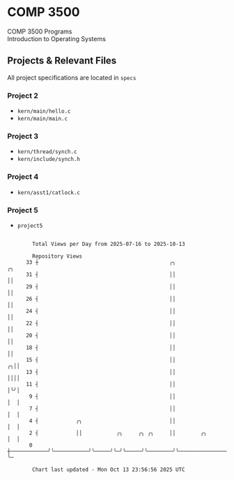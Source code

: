 # COMP 3500
COMP 3500 Programs  
Introduction to Operating Systems  
## Projects & Relevant Files
All project specifications are located in `specs`
### Project 2
- `kern/main/hello.c`
- `kern/main/main.c`
### Project 3
- `kern/thread/synch.c`
- `kern/include/synch.h`
### Project 4
- `kern/asst1/catlock.c`
### Project 5
- `project5`

```

        Total Views per Day from 2025-07-16 to 2025-10-13

        Repository Views
      33 ┼                                          ╭╮                                          ╭╮
      31 ┤                                          ││                                          ││
      29 ┤                                          ││                                          ││
      26 ┤                                          ││                                          ││
      24 ┤                                          ││                                          ││
      22 ┤                                          ││                                          ││
      20 ┤                                          ││                                          ││
      18 ┤                                          ││                                          ││
      15 ┤                                          ││                                        ╭╮││
      13 ┤                                          ││                                        ││││
      11 ┤                                          ││                                        │╰╯│
       9 ┤                                          ││                                        │  │
       7 ┤                                          ││                                        │  │
       4 ┤            ╭╮                            ││                                        │  │
       2 ┤            ││           ╭╮     ╭╮ ╭╮     ││        ╭╮                              │  │
       0 ┼────────────╯╰───────────╯╰─────╯╰─╯╰─────╯╰────────╯╰──────────────────────────────╯  ╰─

        Chart last updated - Mon Oct 13 23:56:56 2025 UTC
        
```
